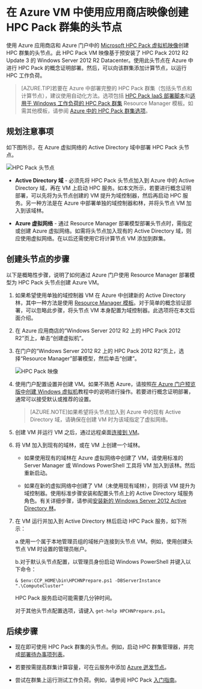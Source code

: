 <properties
 pageTitle="在 Azure VM 中创建 HPC Pack 头节点 | Azure"
 description="了解如何使用 Azure 门户和 Resource Manager 部署模型在 Azure VM 中创建 Microsoft HPC Pack 头节点。"
 services="virtual-machines-windows"
 documentationCenter=""
 authors="dlepow"
 manager="timlt"
 editor=""
 tags="azure-resource-manager,hpc-pack"/>  

<tags
ms.service="virtual-machines-windows"
 ms.devlang="na"
 ms.topic="article"
 ms.tgt_pltfrm="vm-windows"
 ms.workload="big-compute"
 ms.date="08/17/2016"
 wacn.date=""
 ms.author="danlep"/>

# 在 Azure VM 中使用应用商店映像创建 HPC Pack 群集的头节点


使用 Azure 应用商店和 Azure 门户中的 [Microsoft HPC Pack 虚拟机映像](https://azure.microsoft.com/marketplace/partners/microsoft/hpcpack2012r2onwindowsserver2012r2/)创建 HPC 群集的头节点。此 HPC Pack VM 映像基于预安装了 HPC Pack 2012 R2 Update 3 的 Windows Server 2012 R2 Datacenter。使用此头节点在 Azure 中进行 HPC Pack 的概念证明部署。然后，可以向该群集添加计算节点，以运行 HPC 工作负荷。



>[AZURE.TIP]若要在 Azure 中部署完整的 HPC Pack 群集（包括头节点和计算节点），建议使用自动化方法。选项包括 [HPC Pack IaaS 部署脚本](/documentation/articles/virtual-machines-windows-classic-hpcpack-cluster-powershell-script/)和[适用于 Windows 工作负荷的 HPC Pack 群集](https://azure.microsoft.com/marketplace/partners/microsofthpc/newclusterwindowscn/) Resource Manager 模板。如需其他模板，请参阅 [Azure 中的 HPC Pack 群集选项](/documentation/articles/virtual-machines-windows-hpcpack-cluster-options/)。


## 规划注意事项

如下图所示，在 Azure 虚拟网络的 Active Directory 域中部署 HPC Pack 头节点。

![HPC Pack 头节点][headnode]

* **Active Directory 域** - 必须先将 HPC Pack 头节点加入到 Azure 中的 Active Directory 域，再在 VM 上启动 HPC 服务。如本文所示，若要进行概念证明部署，可以先将为头节点创建的 VM 提升为域控制器，然后再启动 HPC 服务。另一种方法是在 Azure 中部署单独的域控制器和林，并将头节点 VM 加入到该域林。

* **Azure 虚拟网络** - 通过 Resource Manager 部署模型部署头节点时，需指定或创建 Azure 虚拟网络。如需将头节点加入现有的 Active Directory 域，则应使用虚拟网络。在以后还需使用它将计算节点 VM 添加到群集。

    
## 创建头节点的步骤

以下是概略性步骤，说明了如何通过 Azure 门户使用 Resource Manager 部署模型为 HPC Pack 头节点创建 Azure VM。


1. 如果希望使用单独的域控制器 VM 在 Azure 中创建新的 Active Directory 林，其中一种方法是使用 [Resource Manager 模板](https://github.com/Azure/azure-quickstart-templates/tree/master/active-directory-new-domain-ha-2-dc/)。对于简单的概念验证部署，可以忽略此步骤，将头节点 VM 本身配置为域控制器。此选项将在本文后面介绍。
    
2. 在 Azure 应用商店的“Windows Server 2012 R2 上的 HPC Pack 2012 R2”页上，单击“创建虚拟机”。[](https://azure.microsoft.com/marketplace/partners/microsoft/hpcpack2012r2onwindowsserver2012r2/)

3. 在门户的“Windows Server 2012 R2 上的 HPC Pack 2012 R2”页上，选择“Resource Manager”部署模型，然后单击“创建”。

    ![HPC Pack 映像][marketplace]

4. 使用门户配置设置并创建 VM。如果不熟悉 Azure，请按照[在 Azure 门户预览版中创建 Windows 虚拟机](/documentation/articles/virtual-machines-windows-hero-tutorial/)教程中的说明进行操作。若要进行概念证明部署，通常可以接受默认或推荐的设置。

    >[AZURE.NOTE]如果希望将头节点加入到 Azure 中的现有 Active Directory 域，请确保在创建 VM 时为该域指定了虚拟网络。
       
4. 创建 VM 并运行 VM 之后，通过远程桌面[连接到 VM](/documentation/articles/virtual-machines-windows-connect-logon/)。

5. 将 VM 加入到现有的域林，或在 VM 上创建一个域林。

    * 如果使用现有的域林在 Azure 虚拟网络中创建了 VM，请使用标准的 Server Manager 或 Windows PowerShell 工具将 VM 加入到该林。然后重新启动。

    * 如果在新的虚拟网络中创建了 VM（未使用现有域林），则将该 VM 提升为域控制器。使用标准步骤安装和配置头节点上的 Active Directory 域服务角色。有关详细步骤，请参阅[安装新的 Windows Server 2012 Active Directory 林](https://technet.microsoft.com/zh-cn/library/jj574166.aspx)。

5. 在 VM 运行并加入到 Active Directory 林后启动 HPC Pack 服务，如下所示：

    a.使用一个属于本地管理员组的域帐户连接到头节点 VM。例如，使用创建头节点 VM 时设置的管理员帐户。

    b.对于默认头节点配置，以管理员身份启动 Windows PowerShell 并键入以下命令：

    ```
    & $env:CCP_HOME\bin\HPCHNPrepare.ps1 -DBServerInstance ".\ComputeCluster"
    ```

    HPC Pack 服务启动可能需要几分钟时间。

    对于其他头节点配置选项，请键入 `get-help HPCHNPrepare.ps1`。


## 后续步骤

* 现在即可使用 HPC Pack 群集的头节点。例如，启动 HPC 群集管理器，并完成[部署待办事项列表](https://technet.microsoft.com/zh-cn/library/jj884141.aspx)。
* 若要按需提高群集计算容量，可在云服务中添加 [Azure 迸发节点](/documentation/articles/virtual-machines-windows-classic-hpcpack-cluster-node-burst/)。

* 尝试在群集上运行测试工作负荷。例如，请参阅 HPC Pack [入门指南](https://technet.microsoft.com/zh-cn/library/jj884144)。

<!--Image references-->
[headnode]: ./media/virtual-machines-windows-hpcpack-cluster-headnode/headnode.png
[marketplace]: ./media/virtual-machines-windows-hpcpack-cluster-headnode/marketplace.png

<!---HONumber=Mooncake_Quality_Review_1215_2016-->